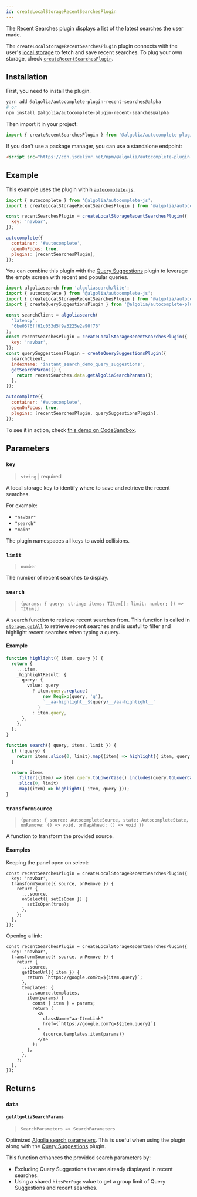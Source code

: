 ```yaml
---
id: createLocalStorageRecentSearchesPlugin
---
```


The Recent Searches plugin displays a list of the latest searches the user made.

The `createLocalStorageRecentSearchesPlugin` plugin connects with the user's [local storage](https://developer.mozilla.org/en-US/docs/Web/API/Window/localStorage) to fetch and save recent searches. To plug your own storage, check [`createRecentSearchesPlugin`](createRecentSearchesPlugin).

## Installation

First, you need to install the plugin.

```bash
yarn add @algolia/autocomplete-plugin-recent-searches@alpha
# or
npm install @algolia/autocomplete-plugin-recent-searches@alpha
```

Then import it in your project:

```js
import { createRecentSearchesPlugin } from '@algolia/autocomplete-plugin-recent-searches';
```

If you don't use a package manager, you can use a standalone endpoint:

```html
<script src="https://cdn.jsdelivr.net/npm/@algolia/autocomplete-plugin-recent-searches@alpha"></script>
```

## Example

This example uses the plugin within [`autocomplete-js`](autocomplete-js).

```js
import { autocomplete } from '@algolia/autocomplete-js';
import { createLocalStorageRecentSearchesPlugin } from '@algolia/autocomplete-plugin-recent-searches';

const recentSearchesPlugin = createLocalStorageRecentSearchesPlugin({
  key: 'navbar',
});

autocomplete({
  container: '#autocomplete',
  openOnFocus: true,
  plugins: [recentSearchesPlugin],
});
```

You can combine this plugin with the [Query Suggestions](createQuerySuggestionsPlugin) plugin to leverage the empty screen with recent and popular queries.

```js
import algoliasearch from 'algoliasearch/lite';
import { autocomplete } from '@algolia/autocomplete-js';
import { createLocalStorageRecentSearchesPlugin } from '@algolia/autocomplete-plugin-recent-searches';
import { createQuerySuggestionsPlugin } from '@algolia/autocomplete-plugin-query-suggestions';

const searchClient = algoliasearch(
  'latency',
  '6be0576ff61c053d5f9a3225e2a90f76'
);
const recentSearchesPlugin = createLocalStorageRecentSearchesPlugin({
  key: 'navbar',
});
const querySuggestionsPlugin = createQuerySuggestionsPlugin({
  searchClient,
  indexName: 'instant_search_demo_query_suggestions',
  getSearchParams() {
    return recentSearches.data.getAlgoliaSearchParams();
  },
});

autocomplete({
  container: '#autocomplete',
  openOnFocus: true,
  plugins: [recentSearchesPlugin, querySuggestionsPlugin],
});
```

To see it in action, check [this demo on CodeSandbox](https://fzb4m.csb.app/).

## Parameters

### `key`

> `string` | required

A local storage key to identify where to save and retrieve the recent searches.

For example:

- `"navbar"`
- `"search"`
- `"main"`

The plugin namespaces all keys to avoid collisions.

### `limit`

> `number`

The number of recent searches to display.

### `search`

> `(params: { query: string; items: TItem[]; limit: number; }) => TItem[]`

A search function to retrieve recent searches from. This function is called in [`storage.getAll`](createRecentSearchesPlugin#storage) to retrieve recent searches and is useful to filter and highlight recent searches when typing a query.

#### Example

```ts
function highlight({ item, query }) {
  return {
    ...item,
    _highlightResult: {
      query: {
        value: query
          ? item.query.replace(
              new RegExp(query, 'g'),
              `__aa-highlight__${query}__/aa-highlight__`
            )
          : item.query,
      },
    },
  };
}

function search({ query, items, limit }) {
  if (!query) {
    return items.slice(0, limit).map((item) => highlight({ item, query }));
  }

  return items
    .filter((item) => item.query.toLowerCase().includes(query.toLowerCase()))
    .slice(0, limit)
    .map((item) => highlight({ item, query }));
}
```

### `transformSource`

> `(params: { source: AutocompleteSource, state: AutocompleteState, onRemove: () => void, onTapAhead: () => void })`

A function to transform the provided source.

#### Examples

Keeping the panel open on select:

```tsx
const recentSearchesPlugin = createLocalStorageRecentSearchesPlugin({
  key: 'navbar',
  transformSource({ source, onRemove }) {
    return {
      ...source,
      onSelect({ setIsOpen }) {
        setIsOpen(true);
      },
    };
  },
});
```

Opening a link:

```tsx
const recentSearchesPlugin = createLocalStorageRecentSearchesPlugin({
  key: 'navbar',
  transformSource({ source, onRemove }) {
    return {
      ...source,
      getItemUrl({ item }) {
        return `https://google.com?q=${item.query}`;
      },
      templates: {
        ...source.templates,
        item(params) {
          const { item } = params;
          return (
            <a
              className="aa-ItemLink"
              href={`https://google.com?q=${item.query}`}
            >
              {source.templates.item(params)}
            </a>
          );
        },
      },
    };
  },
});
```

## Returns

### `data`

#### `getAlgoliaSearchParams`

> `SearchParameters => SearchParameters`

Optimized [Algolia search parameters](https://www.algolia.com/doc/api-reference/search-api-parameters/). This is useful when using the plugin along with the [Query Suggestions](createQuerySuggestionsPlugin) plugin.

This function enhances the provided search parameters by:

- Excluding Query Suggestions that are already displayed in recent searches.
- Using a shared `hitsPerPage` value to get a group limit of Query Suggestions and recent searches.
